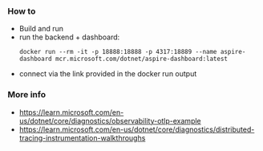 ### How to
 * Build and run
 * run the backend + dashboard:
   ```
   docker run --rm -it -p 18888:18888 -p 4317:18889 --name aspire-dashboard mcr.microsoft.com/dotnet/aspire-dashboard:latest
   ```
 * connect via the link provided in the docker run output
 
### More info

 * https://learn.microsoft.com/en-us/dotnet/core/diagnostics/observability-otlp-example
 * https://learn.microsoft.com/en-us/dotnet/core/diagnostics/distributed-tracing-instrumentation-walkthroughs
